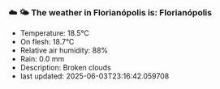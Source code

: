 ### ☁️ 🌤️  The weather in Florianópolis is: Florianópolis

- Temperature: 18.5°C
- On flesh: 18.7°C
- Relative air humidity: 88%
- Rain: 0.0 mm
- Description: Broken clouds
- last updated: 2025-06-03T23:16:42.059708
